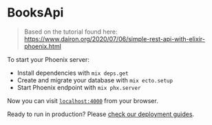 # BooksApi

> Based on the tutorial found here: https://www.dairon.org/2020/07/06/simple-rest-api-with-elixir-phoenix.html

To start your Phoenix server:

  * Install dependencies with `mix deps.get`
  * Create and migrate your database with `mix ecto.setup`
  * Start Phoenix endpoint with `mix phx.server`

Now you can visit [`localhost:4000`](http://localhost:4000) from your browser.

Ready to run in production? Please [check our deployment guides](https://hexdocs.pm/phoenix/deployment.html).
